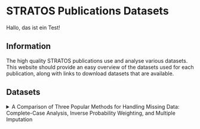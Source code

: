 # STRATOS Publications Datasets
Hallo, das ist ein Test!

## Information
The high quality STRATOS publications use and analyse various datasets. This website should provide an easy overview of the datasets used for each publication, along with links to download datasets that are available.

## Datasets

<!-- Publication 1 --> 
<details>

<summary>A Comparison of Three Popular Methods for Handling Missing Data: Complete-Case Analysis, Inverse Probability Weighting, and Multiple Imputation</summary>

\nThe Dataset is from the Youth Cohort Time Series for England, Wales and Scotland, 1984-2002

https://beta.ukdataservice.ac.uk/datacatalogue/studies/study?id=5765

</details>


